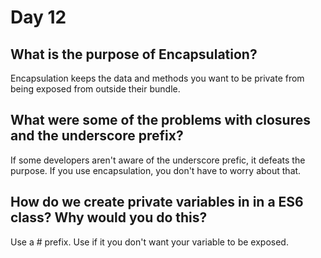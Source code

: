 # Day 12

## What is the purpose of Encapsulation?
Encapsulation keeps the data and methods you want to be private from being exposed from outside their bundle.

## What were some of the problems with closures and the underscore prefix?
If some developers aren't aware of the underscore prefic, it defeats the purpose. If you use encapsulation, you don't have to worry about that.

## How do we create private variables in in a ES6 class? Why would you do this?
Use a # prefix. Use if it you don't want your variable to be exposed.